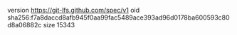 version https://git-lfs.github.com/spec/v1
oid sha256:f7a8daccd8afb945f0aa99fac5489ace393ad96d0178ba600593c80d8a06882c
size 15343
